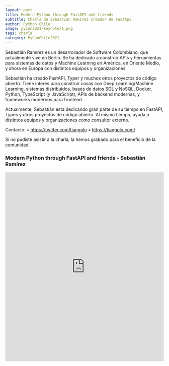 ```yaml
---
layout: post
title: Modern Python through FastAPI and friends
subtitle: Charla de Sebastián Ramírez Creador de FastApi
author: Python Chile
image: pycon2021/keynote/1.png
tags: charla
category: PyConChile2021
---
```


Sebastián Ramírez es un desarrollador de Software Colombiano, que actualmente vive en Berlín. Se ha dedicado a construir APIs y herramientas para sistemas de datos y Machine Learning en América, en Oriente Medio, y ahora en Europa con distintos equipos y organizaciones.

Sebastián ha creado FastAPI, Typer y muchos otros proyectos de código abierto. Tiene interés para construir cosas con Deep Learning/Machine Learning, sistemas distribuidos, bases de datos SQL y NoSQL, Docker, Python, TypeScript (y JavaScript), APIs de backend modernas, y frameworks modernos para frontend.

Actualmente, Sebastián esta dedicando gran parte de su tiempo en FastAPI, Types y otros proyectos de código abierto. Al mismo tiempo, ayuda a distintos equipos y organizaciones como consultor externo.

Contacto:
• https://twitter.com/tiangolo
• https://tiangolo.com/


Si no pudiste asistir a la charla, la hemos grabado para el beneficio de la comunidad.

### Modern Python through FastAPI and friends - Sebastián Ramírez
<div style="text-align: center;">
    <iframe width="100%" height="600"
    src="https://www.youtube.com/embed/3IA6y2PBNEY" title="YouTube video player" frameborder="0"
    allow="accelerometer; autoplay; clipboard-write; encrypted-media; gyroscope; picture-in-picture"
    allowfullscreen></iframe>
</div>    

